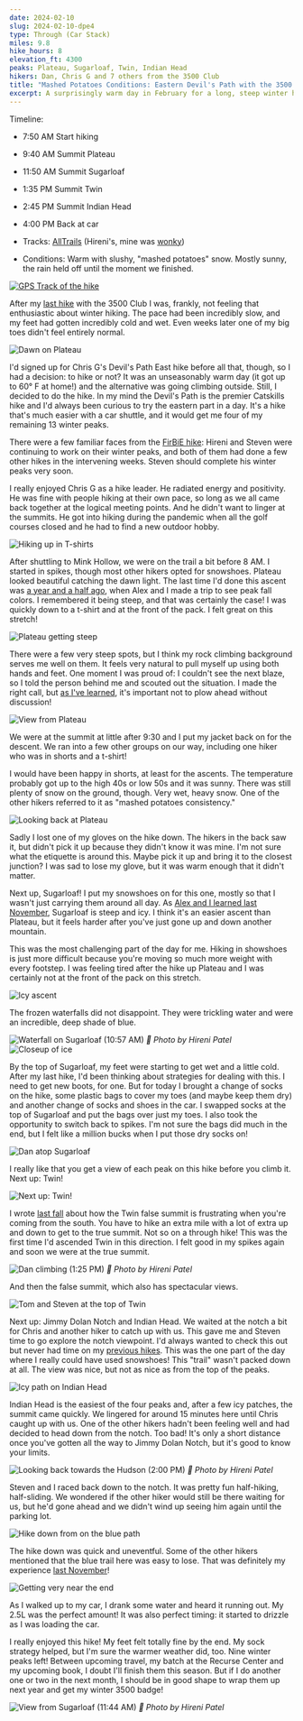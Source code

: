 ```yaml
---
date: 2024-02-10
slug: 2024-02-10-dpe4
type: Through (Car Stack)
miles: 9.8
hike_hours: 8
elevation_ft: 4300
peaks: Plateau, Sugarloaf, Twin, Indian Head
hikers: Dan, Chris G and 7 others from the 3500 Club
title: "Mashed Potatoes Conditions: Eastern Devil's Path with the 3500 Club"
excerpt: A surprisingly warm day in February for a long, steep winter hike.
---
```


Timeline:

- 7:50 AM Start hiking
- 9:40 AM Summit Plateau
- 11:50 AM Summit Sugarloaf
- 1:35 PM Summit Twin
- 2:45 PM Summit Indian Head
- 4:00 PM Back at car

- Tracks: [AllTrails] (Hireni's, mine was [wonky])
- Conditions: Warm with slushy, "mashed potatoes" snow. Mostly sunny, the rain held off until the moment we finished.

[![GPS Track of the hike]({{site.baseurl}}/assets/2024-02-10-dpe4/track.png)]({{site.baseurl}}/map/?hike=2024-02-10-dpe4)

After my [last hike] with the 3500 Club I was, frankly, not feeling that enthusiastic about winter hiking. The pace had been incredibly slow, and my feet had gotten incredibly cold and wet. Even weeks later one of my big toes didn't feel entirely normal.

![Dawn on Plateau]({{site.baseurl}}/assets/2024-02-10-dpe4/IMG_6796-dawn-plateau.jpeg)

I'd signed up for Chris G's Devil's Path East hike before all that, though, so I had a decision: to hike or not? It was an unseasonably warm day (it got up to 60° F at home!) and the alternative was going climbing outside. Still, I decided to do the hike. In my mind the Devil's Path is the premier Catskills hike and I'd always been curious to try the eastern part in a day. It's a hike that's much easier with a car shuttle, and it would get me four of my remaining 13 winter peaks.

There were a few familiar faces from the [FirBiE hike]: Hireni and Steven were continuing to work on their winter peaks, and both of them had done a few other hikes in the intervening weeks. Steven should complete his winter peaks very soon.

I really enjoyed Chris G as a hike leader. He radiated energy and positivity. He was fine with people hiking at their own pace, so long as we all came back together at the logical meeting points. And he didn't want to linger at the summits. He got into hiking during the pandemic when all the golf courses closed and he had to find a new outdoor hobby.

![Hiking up in T-shirts]({{site.baseurl}}/assets/2024-02-10-dpe4/IMG_6798-tshirts.jpeg)

After shuttling to Mink Hollow, we were on the trail a bit before 8 AM. I started in spikes, though most other hikers opted for snowshoes. Plateau looked beautiful catching the dawn light. The last time I'd done this ascent was [a year and a half ago], when Alex and I made a trip to see peak fall colors. I remembered it being steep, and that was certainly the case! I was quickly down to a t-shirt and at the front of the pack. I felt great on this stretch!

![Plateau getting steep]({{site.baseurl}}/assets/2024-02-10-dpe4/IMG_6806-steep-plateau.jpeg)

There were a few very steep spots, but I think my rock climbing background serves me well on them. It feels very natural to pull myself up using both hands and feet. One moment I was proud of: I couldn't see the next blaze, so I told the person behind me and scouted out the situation. I made the right call, but [as I've learned], it's important not to plow ahead without discussion!

![View from Plateau]({{site.baseurl}}/assets/2024-02-10-dpe4/IMG_6810-plateau-view.jpeg)

We were at the summit at little after 9:30 and I put my jacket back on for the descent. We ran into a few other groups on our way, including one hiker who was in shorts and a t-shirt!

I would have been happy in shorts, at least for the ascents. The temperature probably got up to the high 40s or low 50s and it was sunny. There was still plenty of snow on the ground, though. Very wet, heavy snow. One of the other hikers referred to it as "mashed potatoes consistency."

![Looking back at Plateau]({{site.baseurl}}/assets/2024-02-10-dpe4/IMG_6825-plateau-lookback.jpeg)

Sadly I lost one of my gloves on the hike down. The hikers in the back saw it, but didn't pick it up because they didn't know it was mine. I'm not sure what the etiquette is around this. Maybe pick it up and bring it to the closest junction? I was sad to lose my glove, but it was warm enough that it didn't matter.

Next up, Sugarloaf! I put my snowshoes on for this one, mostly so that I wasn't just carrying them around all day. As [Alex and I learned last November], Sugarloaf is steep and icy. I think it's an easier ascent than Plateau, but it feels harder after you've just gone up and down another mountain.

This was the most challenging part of the day for me. Hiking in showshoes is just more difficult because you're moving so much more weight with every footstep. I was feeling tired after the hike up Plateau and I was certainly not at the front of the pack on this stretch.

![Icy ascent]({{site.baseurl}}/assets/2024-02-10-dpe4/IMG_6824-ice-ascent.jpeg)

The frozen waterfalls did not disappoint. They were trickling water and were an incredible, deep shade of blue.

![Waterfall on Sugarloaf (10:57 AM)]({{site.baseurl}}/assets/2024-02-10-dpe4/PXL_20240210_155748439.MP~2-sugarloaf-waterfall.jpeg)
_📸 Photo by Hireni Patel_
![Closeup of ice]({{site.baseurl}}/assets/2024-02-10-dpe4/IMG_6823-ice-closeup.jpeg)

By the top of Sugarloaf, my feet were starting to get wet and a little cold. After my last hike, I'd been thinking about strategies for dealing with this. I need to get new boots, for one. But for today I brought a change of socks on the hike, some plastic bags to cover my toes (and maybe keep them dry) and another change of socks and shoes in the car. I swapped socks at the top of Sugarloaf and put the bags over just my toes. I also took the opportunity to switch back to spikes. I'm not sure the bags did much in the end, but I felt like a million bucks when I put those dry socks on!

![Dan atop Sugarloaf]({{site.baseurl}}/assets/2024-02-10-dpe4/IMG_6829-dan-sugarloaf-portrait.jpeg)

I really like that you get a view of each peak on this hike before you climb it. Next up: Twin!

![Next up: Twin!]({{site.baseurl}}/assets/2024-02-10-dpe4/IMG_6839-next-up-twin.jpeg)

I wrote [last fall] about how the Twin false summit is frustrating when you're coming from the south. You have to hike an extra mile with a lot of extra up and down to get to the true summit. Not so on a through hike! This was the first time I'd ascended Twin in this direction. I felt good in my spikes again and soon we were at the true summit.

![Dan climbing (1:25 PM)]({{site.baseurl}}/assets/2024-02-10-dpe4/PXL_20240210_182539002.MP~2-dan-climbing.jpeg)
_📸 Photo by Hireni Patel_

And then the false summit, which also has spectacular views.

![Tom and Steven at the top of Twin]({{site.baseurl}}/assets/2024-02-10-dpe4/IMG_6847-twin-summit-steven-tom.jpeg)

Next up: Jimmy Dolan Notch and Indian Head. We waited at the notch a bit for Chris and another hiker to catch up with us. This gave me and Steven time to go explore the notch viewpoint. I'd always wanted to check this out but never had time on my [previous hikes]. This was the one part of the day where I really could have used snowshoes! This "trail" wasn't packed down at all. The view was nice, but not as nice as from the top of the peaks.

![Icy path on Indian Head]({{site.baseurl}}/assets/2024-02-10-dpe4/IMG_6858-ice-on-indian-head.jpeg)

Indian Head is the easiest of the four peaks and, after a few icy patches, the summit came quickly. We lingered for around 15 minutes here until Chris caught up with us. One of the other hikers hadn't been feeling well and had decided to head down from the notch. Too bad! It's only a short distance once you've gotten all the way to Jimmy Dolan Notch, but it's good to know your limits.

![Looking back towards the Hudson (2:00 PM)]({{site.baseurl}}/assets/2024-02-10-dpe4/PXL_20240210_190020772.MP~2-back-towards-hudson.jpeg)
_📸 Photo by Hireni Patel_

Steven and I raced back down to the notch. It was pretty fun half-hiking, half-sliding. We wondered if the other hiker would still be there waiting for us, but he'd gone ahead and we didn't wind up seeing him again until the parking lot.

![Hike down from on the blue path]({{site.baseurl}}/assets/2024-02-10-dpe4/IMG_6859-hike-down.jpeg)

The hike down was quick and uneventful. Some of the other hikers mentioned that the blue trail here was easy to lose. That was definitely my experience [last November]!

![Getting very near the end]({{site.baseurl}}/assets/2024-02-10-dpe4/IMG_6860-near-the-end.jpeg)

As I walked up to my car, I drank some water and heard it running out. My 2.5L was the perfect amount! It was also perfect timing: it started to drizzle as I was loading the car.

I really enjoyed this hike! My feet felt totally fine by the end. My sock strategy helped, but I'm sure the warmer weather did, too. Nine winter peaks left! Between upcoming travel, my batch at the Recurse Center and my upcoming book, I doubt I'll finish them this season. But if I do another one or two in the next month, I should be in good shape to wrap them up next year and get my winter 3500 badge!

![View from Sugarloaf (11:44 AM)]({{site.baseurl}}/assets/2024-02-10-dpe4/PXL_20240210_164354091.MP~2-sugarloaf-vista.jpeg)
_📸 Photo by Hireni Patel_

[AllTrails]: https://www.alltrails.com/explore/recording/eastern-devil-s-path-d69bc0b
[wonky]: https://www.alltrails.com/explore/recording/afternoon-hike-aba22f7-239
[last hike]: https://www.danvk.org/catskills/2024/01/13/2024-01-13-winter-firbie.html
[FirBiE hike]: https://www.danvk.org/catskills/2024/01/13/2024-01-13-winter-firbie.html
[a year and a half ago]: https://www.danvk.org/catskills/2022/10/09/2022-10-09-plateau.html
[as I've learned]: https://www.danvk.org/catskills/2023/01/08/2023-01-08-winter-panther.html
[Alex and I learned last November]: https://www.danvk.org/catskills/2023/11/26/2023-11-26-sugarloaf.html
[last fall]: https://www.danvk.org/catskills/2023/11/28/2023-11-28-khp-tw-ih.html
[previous hikes]: https://www.danvk.org/catskills/2022/07/16/2022-07-16-indian-twin.html
[last November]: https://www.danvk.org/catskills/2023/11/28/2023-11-28-khp-tw-ih.html
